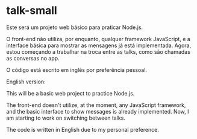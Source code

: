 # talk-small

Este será um projeto web básico para praticar Node.js.

O front-end não utiliza, por enquanto, qualquer framework JavaScript, e a interface básica para mostrar as mensagens já está implementada. Agora, estou começando a trabalhar 
na troca entre as talks, como são chamadas as conversas no app.

O código está escrito em inglês por preferência pessoal.

English version:

This will be a basic web project to practice Node.js.

The front-end doesn't utilize, at the moment, any JavaScript framework, and the basic interface to show messages is already implemented. Now, I am starting to work on
switching between talks.

The code is written in English due to my personal preference.
